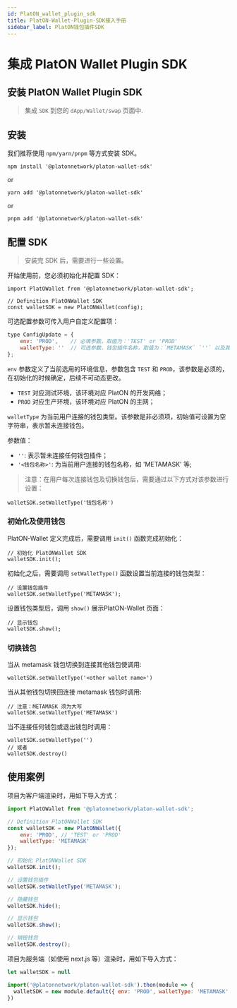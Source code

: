 ```yaml
---
id: PlatON_wallet_plugin_sdk
title: PlatON-Wallet-Plugin-SDK接入手册
sidebar_label: PlatON钱包插件SDK
---
```

# 集成 PlatON Wallet Plugin SDK

## 安装 PlatON Wallet Plugin SDK

> 集成 `SDK` 到您的 `dApp/Wallet/swap` 页面中.


## 安装

我们推荐使用 `npm/yarn/pnpm` 等方式安装 SDK。

```
npm install '@platonnetwork/platon-wallet-sdk'
```

or

```
yarn add '@platonnetwork/platon-wallet-sdk'
```

or 

```
pnpm add '@platonnetwork/platon-wallet-sdk'
```


## 配置 SDK

> 安装完 SDK 后，需要进行一些设置。

开始使用前，您必须初始化并配置 SDK：

```
import PlatOWallet from '@platonnetwork/platon-wallet-sdk';

// Definition PlatONWallet SDK
const walletSDK = new PlatONWallet(config);
```

可选配置参数可传入用户自定义配置项：

```js
type ConfigUpdate = {
    env: 'PROD', 	// 必填参数，取值为：'TEST' or 'PROD'
	walletType: ''  // 可选参数，钱包插件名称，取值为：`METAMASK` `''` 以及其它三方钱包插件名称，目前仅有效支持 `METAMASK`
};
```

`env` 参数定义了当前选用的环境信息，参数包含 `TEST` 和 `PROD`，该参数是必须的，在初始化的时候确定，后续不可动态更改。

- `TEST` 对应测试环境，该环境对应 PlatON 的开发网络；
- `PROD` 对应生产环境，该环境对应 PlatON 的主网；

`walletType` 为当前用户连接的钱包类型。该参数是非必须项，初始值可设置为空字符串，表示暂未连接钱包。

参数值：   

- `''`: 表示暂未连接任何钱包插件；
- `'<钱包名称>'`: 为当前用户连接的钱包名称，如 'METAMASK' 等;

> 注意：在用户每次连接钱包及切换钱包后，需要通过以下方式对该参数进行设置：

```
walletSDK.setWalletType('钱包名称')
```

### 初始化及使用钱包

PlatON-Wallet 定义完成后，需要调用 `init()` 函数完成初始化：

```
// 初始化 PlatONWallet SDK
walletSDK.init();
```

初始化之后，需要调用 `setWalletType()` 函数设置当前连接的钱包类型：

```
// 设置钱包插件
walletSDK.setWalletType('METAMASK');
```

设置钱包类型后，调用 `show()` 展示PlatON-Wallet 页面：

```
// 显示钱包
walletSDK.show();
```


### 切换钱包

当从 metamask 钱包切换到连接其他钱包使调用:

```
walletSDK.setWalletType('<other wallet name>')
```

当从其他钱包切换回连接 metamask 钱包时调用:

```
// 注意：METAMASK 须为大写
walletSDK.setWalletType('METAMASK')
```

当不连接任何钱包或退出钱包时调用： 

```
walletSDK.setWalletType('')
// 或者 
walletSDK.destroy()
```


## 使用案例

项目为客户端渲染时，用如下导入方式：

```js
import PlatOWallet from '@platonnetwork/platon-wallet-sdk';

// Definition PlatONWallet SDK
const walletSDK = new PlatONWallet({
    env: 'PROD', // 'TEST' or 'PROD'
	walletType: 'METAMASK'
});

// 初始化 PlatONWallet SDK
walletSDK.init();

// 设置钱包插件
walletSDK.setWalletType('METAMASK');

// 隐藏钱包
walletSDK.hide();

// 显示钱包
walletSDK.show();

// 销毁钱包
walletSDK.destroy();

```

项目为服务端（如使用 next.js 等）渲染时，用如下导入方式：

```js
let walletSDK = null

import('@platonnetwork/platon-wallet-sdk').then(module => {
  walletSDK = new module.default({ env: 'PROD', walletType: 'METAMASK' })
})
```



